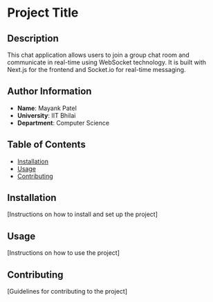 # Project Title

## Description
This chat application allows users to join a group chat room and communicate in real-time using WebSocket technology. It is built with Next.js for the frontend and Socket.io for real-time messaging.

## Author Information

- **Name**: Mayank Patel
- **University**: IIT Bhilai
- **Department**: Computer Science

## Table of Contents

- [Installation](#installation)
- [Usage](#usage)
- [Contributing](#contributing)

## Installation

[Instructions on how to install and set up the project]

## Usage

[Instructions on how to use the project]

## Contributing

[Guidelines for contributing to the project]

